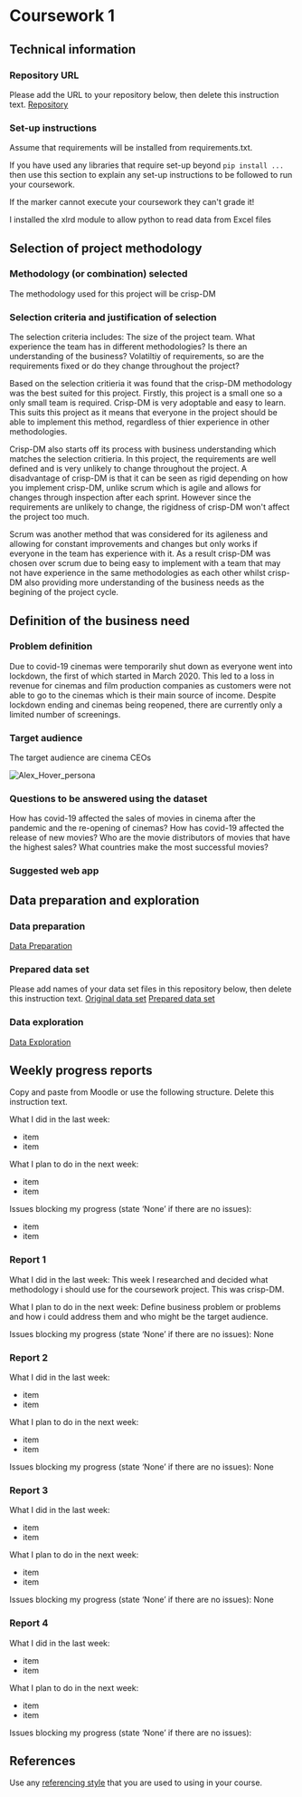# Coursework 1

## Technical information
### Repository URL
Please add the URL to your repository below, then delete this instruction text.
[Repository]()

### Set-up instructions

Assume that requirements will be installed from requirements.txt.

If you have used any libraries that require set-up beyond `pip install ...` then use this section to explain any set-up
instructions to be followed to run your coursework.

If the marker cannot execute your coursework they can't grade it!

I installed the xlrd module to allow python to read data from Excel files
## Selection of project methodology
### Methodology (or combination) selected
The methodology used for this project will be crisp-DM
### Selection criteria and justification of selection
The selection criteria includes:
    The size of the project team.
    What experience the team has in different methodologies?
    Is there an understanding of the business?
    Volatiltiy of requirements, so are the requirements fixed or do they change throughout the project?

Based on the selection critieria it was found that the crisp-DM methodology was the best suited for this project. Firstly, this project is a small one so a only small team is required. Crisp-DM is very adoptable and easy to learn. This suits this project as it means that everyone in the project should be able to implement this method, regardless of thier experience in other methodologies.

Crisp-DM also starts off its process with business understanding which matches the selection critieria. In this project, the requirements are well defined and is very unlikely to change throughout the project. A disadvantage of crisp-DM is that it can be seen as rigid depending on how you implement crisp-DM, unlike scrum which is agile and allows for changes through inspection after each sprint. However since the requirements are unlikely to change, the rigidness of crisp-DM won't affect the project too much. 
 
Scrum was another method that was considered for its agileness and allowing for constant improvements and changes but only  works if everyone in the team has experience with it. As a result crisp-DM was chosen over scrum due to being easy to implement with a team that may not have experience in the same methodologies as each other whilst crisp-DM also providing more understanding of the business needs as the begining of the project cycle.


## Definition of the business need

### Problem definition
Due to covid-19 cinemas were temporarily shut down as everyone went into lockdown, the first of which started in March 2020. This led to a loss in revenue for cinemas and film production companies as customers were not able to go to the cinemas which is their main source of income. Despite lockdown ending and cinemas being reopened, there are currently only a limited number of screenings.

### Target audience
The target audience are cinema CEOs

![Alex_Hover_persona](https://github.com/ucl-comp0035/coursework-1-Yaseen048/blob/master/Pictures/Alex_Hover_persona.png)

### Questions to be answered using the dataset
How has covid-19 affected the sales of movies in cinema after the pandemic and the re-opening of cinemas?
How has covid-19 affected the release of new movies?
Who are the movie distributors of movies that have the highest sales?
What countries make the most successful movies?
### Suggested web app

## Data preparation and exploration
### Data preparation

[Data Preparation](data_preparation.py)

### Prepared data set
Please add names of your data set files in this repository below, then delete this instruction text.
[Original data set]()
[Prepared data set]()

### Data exploration

[Data Exploration]()

## Weekly progress reports
Copy and paste from Moodle or use the following structure. Delete this instruction text.

What I did in the last week:
- item
- item

What I plan to do in the next week:
- item
- item

Issues blocking my progress (state ‘None’ if there are no issues):
- item
- item

### Report 1

What I did in the last week:
This week I researched and decided what methodology i should use for the coursework project. This was crisp-DM.

What I plan to do in the next week:
Define business problem or problems  and how i could address them and who might be the target audience.

Issues blocking my progress (state ‘None’ if there are no issues):
None

### Report 2

What I did in the last week:
- item
- item

What I plan to do in the next week:
- item
- item

Issues blocking my progress (state ‘None’ if there are no issues):
None

### Report 3

What I did in the last week:
- item
- item

What I plan to do in the next week:
- item
- item

Issues blocking my progress (state ‘None’ if there are no issues):
None

### Report 4

What I did in the last week:
- item
- item

What I plan to do in the next week:
- item
- item

Issues blocking my progress (state ‘None’ if there are no issues):


## References
Use any [referencing style](https://library-guides.ucl.ac.uk/referencing-plagiarism/referencing-styles) that you are
used to using in your course.
